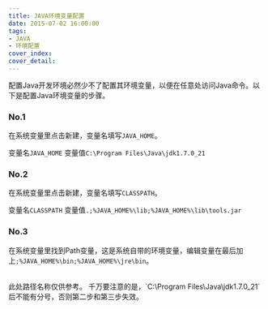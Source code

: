 ```yaml
---
title: JAVA环境变量配置
date: 2015-07-02 16:00:00
tags:
- JAVA
- 环境配置
cover_index: 
cover_detail: 
---
```


配置Java开发环境必然少不了配置其环境变量，以便在任意处访问Java命令。以下是配置Java环境变量的步骤。




### No.1
在系统变量里点击新建，变量名填写`JAVA_HOME`。

变量名`JAVA_HOME`
变量值`C:\Program Files\Java\jdk1.7.0_21`
<!-- more -->



### No.2
在系统变量里点击新建，变量名填写`CLASSPATH`。

变量名`CLASSPATH`
变量值`.;%JAVA_HOME%\lib;%JAVA_HOME%\lib\tools.jar`



### No.3
在系统变量里找到Path变量，这是系统自带的环境变量，编辑变量在最后加上`;%JAVA_HOME%\bin;%JAVA_HOME%\jre\bin`。



<br/>
此处路径名称仅供参考。
千万要注意的是，`C:\Program Files\Java\jdk1.7.0_21`后不能有分号，否则第二步和第三步失效。